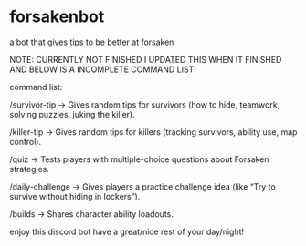 # forsakenbot
a bot that gives tips to be better at forsaken

NOTE:  CURRENTLY NOT FINISHED I UPDATED THIS WHEN IT FINISHED AND BELOW IS A INCOMPLETE COMMAND LIST!

command list:

/survivor-tip → Gives random tips for survivors (how to hide, teamwork, solving puzzles, juking the killer).

/killer-tip → Gives random tips for killers (tracking survivors, ability use, map control).

/quiz → Tests players with multiple-choice questions about Forsaken strategies.

/daily-challenge → Gives players a practice challenge idea (like “Try to survive without hiding in lockers”).

/builds → Shares character ability loadouts.


enjoy this discord bot have a great/nice rest of your day/night!
